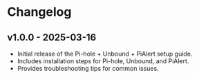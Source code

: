 # Changelog

## v1.0.0 - 2025-03-16
- Initial release of the Pi-hole + Unbound + PiAlert setup guide.
- Includes installation steps for Pi-hole, Unbound, and PiAlert.
- Provides troubleshooting tips for common issues.
